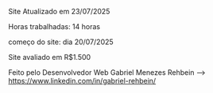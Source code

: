 Site Atualizado em 23/07/2025

Horas trabalhadas: 14 horas

começo do site: dia 20/07/2025


Site avaliado em R$1.500


Feito pelo Desenvolvedor Web Gabriel Menezes Rehbein --> https://www.linkedin.com/in/gabriel-rehbein/